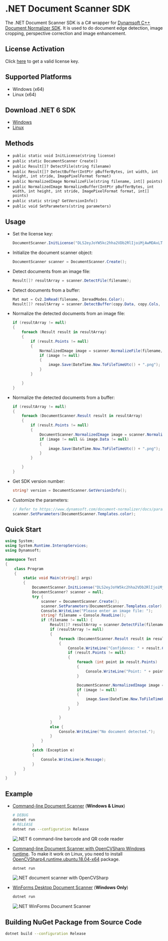# .NET Document Scanner SDK

The .NET Document Scanner SDK is a C# wrapper for [Dynamsoft C++ Document Normalizer SDK](https://www.dynamsoft.com/document-normalizer/docs/introduction/?ver=latest). It is used to do document edge detection, image cropping, perspective correction and image enhancement.


## License Activation
Click [here](https://www.dynamsoft.com/customer/license/trialLicense?product=ddn) to get a valid license key.

## Supported Platforms
- Windows (x64)
- Linux (x64)

## Download .NET 6 SDK
* [Windows](https://dotnet.microsoft.com/en-us/download#windowscmd)
* [Linux](https://dotnet.microsoft.com/en-us/download#linuxubuntu)

## Methods
- `public static void InitLicense(string license)`
- `public static DocumentScanner Create()`
- `public Result[]? DetectFile(string filename)`
- `public Result[]? DetectBuffer(IntPtr pBufferBytes, int width, int height, int stride, ImagePixelFormat format)`
- `public NormalizedImage NormalizeFile(string filename, int[] points)`
- `public NormalizedImage NormalizeBuffer(IntPtr pBufferBytes, int width, int height, int stride, ImagePixelFormat format, int[] points)`
- `public static string? GetVersionInfo()`
- `public void SetParameters(string parameters)`

## Usage
- Set the license key:
    
    ```csharp
    DocumentScanner.InitLicense("DLS2eyJoYW5kc2hha2VDb2RlIjoiMjAwMDAxLTE2NDk4Mjk3OTI2MzUiLCJvcmdhbml6YXRpb25JRCI6IjIwMDAwMSIsInNlc3Npb25QYXNzd29yZCI6IndTcGR6Vm05WDJrcEQ5YUoifQ=="); 
    ```
- Initialize the document scanner object:
    
    ```csharp
    DocumentScanner scanner = DocumentScanner.Create();
    ```
- Detect documents from an image file:

    ```csharp
    Result[]? resultArray = scanner.DetectFile(filename);
    ```    
- Detect documents from a buffer:

    
    ```csharp
    Mat mat = Cv2.ImRead(filename, ImreadModes.Color);
    Result[]? resultArray = scanner.DetectBuffer(copy.Data, copy.Cols, copy.Rows, (int)copy.Step(), DocumentScanner.ImagePixelFormat.IPF_RGB_888);
    ```     
    
- Normalize the detected documents from an image file:

    
    ```csharp
    if (resultArray != null)
    {
        foreach (Result result in resultArray)
        {
            if (result.Points != null)
            {
                NormalizedImage image = scanner.NormalizeFile(filename, result.Points);
                if (image != null)
                {
                    image.Save(DateTime.Now.ToFileTimeUtc() + ".png");
                }
            }

        }
    }
    ```
- Normalize the detected documents from a buffer:

    
    ```csharp
    if (resultArray != null)
    {
        foreach (DocumentScanner.Result result in resultArray)
        {
            if (result.Points != null)
            {
                DocumentScanner.NormalizedImage image = scanner.NormalizeBuffer(mat.Data, mat.Cols, mat.Rows, (int)mat.Step(), DocumentScanner.ImagePixelFormat.IPF_RGB_888, result.Points);
                if (image != null && image.Data != null)
                {
                    image.Save(DateTime.Now.ToFileTimeUtc() + ".png");
                }
            }

        }
    }
    ```
- Get SDK version number:

    ```csharp
    string? version = DocumentScanner.GetVersionInfo();
    ```
- Customize the parameters:
    
    ```csharp
    // Refer to https://www.dynamsoft.com/document-normalizer/docs/parameters/parameter-organization-structure.html?ver=latest
    scanner.SetParameters(DocumentScanner.Templates.color);
    ```

## Quick Start

```csharp
using System;
using System.Runtime.InteropServices;
using Dynamsoft;

namespace Test
{
    class Program
    {
        static void Main(string[] args)
        {
            DocumentScanner.InitLicense("DLS2eyJoYW5kc2hha2VDb2RlIjoiMjAwMDAxLTE2NDk4Mjk3OTI2MzUiLCJvcmdhbml6YXRpb25JRCI6IjIwMDAwMSIsInNlc3Npb25QYXNzd29yZCI6IndTcGR6Vm05WDJrcEQ5YUoifQ=="); // Get a license key from https://www.dynamsoft.com/customer/license/trialLicense?product=ddn
            DocumentScanner? scanner = null;
            try {
                scanner = DocumentScanner.Create();
                scanner.SetParameters(DocumentScanner.Templates.color);
                Console.WriteLine("Please enter an image file: ");
                string? filename = Console.ReadLine();
                if (filename != null) {
                    Result[]? resultArray = scanner.DetectFile(filename);
                    if (resultArray != null)
                    {
                        foreach (DocumentScanner.Result result in resultArray)
                        {
                            Console.WriteLine("Confidence: " + result.Confidence);
                            if (result.Points != null)
                            {
                                foreach (int point in result.Points)
                                {
                                    Console.WriteLine("Point: " + point);
                                }

                                DocumentScanner.NormalizedImage image = scanner.NormalizeFile("1.png", result.Points);
                                if (image != null)
                                {
                                    image.Save(DateTime.Now.ToFileTimeUtc() + ".png");
                                }
                            }

                        }
                    }
                    else {
                        Console.WriteLine("No document detected.");
                    }
                }
            }
            catch (Exception e)
            {
                Console.WriteLine(e.Message);
            }
        }
    }
}
```


## Example
- [Command-line Document Scanner](https://github.com/yushulx/dotnet-document-scanner-sdk/tree/main/example/command-line) (**Windows & Linux**)
    
    ```bash
    # DEBUG
    dotnet run
    # RELEASE
    dotnet run --configuration Release
    ```
    
    ![.NET 6 command-line barcode and QR code reader](https://www.dynamsoft.com/codepool/img/2022/09/dotnet-linux-document-scanner.png)

- [Command-line Document Scanner with OpenCVSharp Windows runtime](https://github.com/yushulx/dotnet-barcode-qr-code-sdk/tree/main/example/desktop-gui). To make it work on Linux, you need to install [OpenCVSharp4.runtime.ubuntu.18.04-x64](https://www.nuget.org/packages/OpenCvSharp4.runtime.ubuntu.18.04-x64) package.
    
    ```bash
    dotnet run
    ```
    
    ![.NET document scanner with OpenCVSharp](https://www.dynamsoft.com/codepool/img/2022/09/dotnet-document-scanner.png) 

- [WinForms Desktop Document Scanner](https://github.com/yushulx/dotnet-document-scanner-sdk/tree/main/example/desktop-gui) (**Windows Only**)
  
    ```bash
    dotnet run
    ```
    
    ![.NET WinForms Document Scanner](https://www.dynamsoft.com/codepool/img/2022/09/dotnet-winform-document-scanner.png)
    
## Building NuGet Package from Source Code

```bash
dotnet build --configuration Release
```